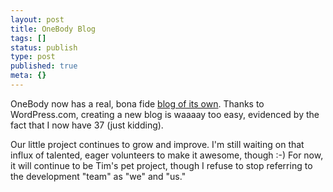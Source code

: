 ```yaml
---
layout: post
title: OneBody Blog
tags: []
status: publish
type: post
published: true
meta: {}
---
```


OneBody now has a real, bona fide [blog of its own](http://onebodyapp.wordpress.com). Thanks to WordPress.com, creating a new blog is waaaay too easy, evidenced by the fact that I now have 37 (just kidding).

Our little project continues to grow and improve. I'm still waiting on that influx of talented, eager volunteers to make it awesome, though :-) For now, it will continue to be Tim's pet project, though I refuse to stop referring to the development "team" as "we" and "us."
